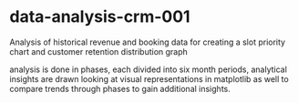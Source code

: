 # data-analysis-crm-001
Analysis of historical revenue and booking data for creating a slot priority chart and customer retention distribution graph

analysis is done in phases, each divided into six month periods, analytical insights are drawn looking at visual representations in matplotlib as well to compare trends through phases to gain additional insights.
